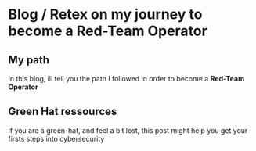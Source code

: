 # Blog / Retex on my journey to become a Red-Team Operator


## My path

In this blog, ill tell you the path I followed in order to become a **Red-Team Operator**


## Green Hat ressources

If you are a green-hat, and feel a bit lost, this post might help you get your firsts steps into cybersecurity
